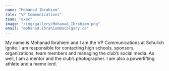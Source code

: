 ```yaml
---
name: "Mohanad Ibrahiem"
role: "VP Communications"
team: "exec"
image: "/img/gallery/Mohanad_Ibrahiem.png"
email: "mohanad.ibrahiem@ucalgary.ca"
---
```


My name is Mohanad Ibrahiem and I am the VP Communications at Schulich Ignite. I am responsible for contacting high schools, sponsors, organizations, team members and managing the club’s social media. As well, I am a mentor and the club’s photographer. I am also a powerlifting athlete and a meme lord.
